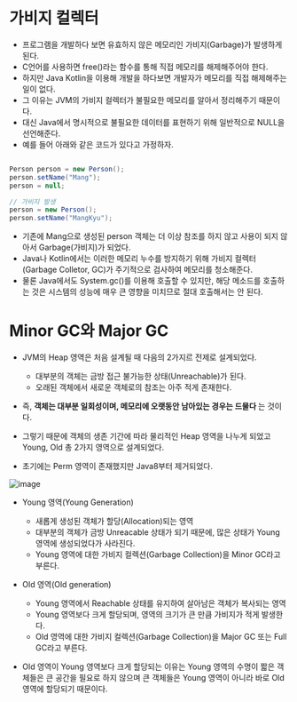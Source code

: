 <h1> 가비지 컬렉터 </h1>

- 프로그램을 개발하다 보면 유효하지 않은 메모리인 가비지(Garbage)가 발생하게 된다.
- C언어를 사용하면 free()라는 함수를 통해 직접 메모리를 해제해주어야 한다.
- 하지만 Java Kotlin을 이용해 개발을 하다보면 개발자가 메모리를 직접 해제해주는 일이 없다.
- 그 이유는 JVM의 가비지 컬렉터가 불필요한 메모리를 알아서 정리해주기 때문이다.
- 대신 Java에서 명시적으로 불필요한 데이터를 표현하기 위해 일반적으로 NULL을 선언해준다. 
- 예를 들어 아래와 같은 코드가 있다고 가정하자.

```java

Person person = new Person();
person.setName("Mang");
person = null;

// 가비지 발생
person = new Person();
person.setName("MangKyu");

```

- 기존에 Mang으로 생성된 person 객체는 더 이상 참조를 하지 않고 사용이 되지 않아서 Garbage(가비지)가 되었다.
- Java나 Kotlin에서는 이러한 메모리 누수를 방지하기 위해 가비지 컬렉터(Garbage Colletor, GC)가 주기적으로 검사하여 메모리를 청소해준다.
- 물론 Java에서도 System.gc()를 이용해 호출할 수 있지만, 해당 메소드를 호출하는 것은 시스템의 성능에 매우 큰 영향을 미치므로 절대 호출해서는 안 된다.

<h1> Minor GC와 Major GC </h1>

- JVM의 Heap 영역은 처음 설계될 때 다음의 2가지르 전제로 설계되었다.
  - 대부분의 객체는 금방 접근 불가능한 상태(Unreachable)가 된다.
  - 오래된 객체에서 새로운 객체로의 참조는 아주 적게 존재한다.

- 즉, <b> 객체는 대부분 일회성이며, 메모리에 오랫동안 남아있는 경우는 드물다 </b>는 것이다.
- 그렇기 때문에 객체의 생존 기간에 따라 물리적인 Heap 영역을 나누게 되었고 Young, Old 총 2가지 영역으로 설계되었다.
- 초기에는 Perm 영역이 존재했지만 Java8부터 제거되었다.

![image](https://user-images.githubusercontent.com/62228401/234888374-100ff1cb-5d03-44ae-820e-69083561abd5.png)

- Young 영역(Young Generation)
  - 새롭게 생성된 객체가 할당(Allocation)되는 영역
  - 대부분의 객체가 금방 Unreacable 상태가 되기 때문에, 많은 상태가 Young 영역에 생성되었다가 사라진다.
  - Young 영역에 대한 가비지 컬렉션(Garbage Collection)을 Minor GC라고 부른다.

- Old 영역(Old generation)
  - Young 영역에서 Reachable 상태를 유지하여 살아남은 객체가 복사되는 영역
  - Young 영역보다 크게 할당되며, 영역의 크기가 큰 만큼 가비지가 적게 발생한다.
  - Old 영역에 대한 가비지 컬렉션(Garbage Collection)을 Major GC 또는 Full GC라고 부른다.

- Old 영역이 Young 영역보다 크게 할당되는 이유는 Young 영역의 수명이 짧은 객체들은 큰 공간을 필요로 하지 않으며 큰 객체들은 Young 영역이 아니라 바로 Old 영역에 할당되기 때문이다.
